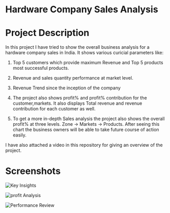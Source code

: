 # Hardware Company Sales Analysis

<h1> Project Description</h1>
In this project I have tried to show the overall business analysis for a hardware company sales in India. It shows various curicial parameters like:

1. Top 5 customers which provide maximum Revenue and Top 5 products most successful products.

2. Revenue and sales quantity performance at market level.

3. Revenue Trend since the inception of the company

4. The project also shows profit% and profit% contribution for the customer,markets. It also displays Total revenue and revenue contribution for each customer as well.

5. To get a more in-depth Sales analysis the project also shows the overall profit% at three levels. Zone -> Markets -> Products. After seeing this chart the business owners will be able to take future course of action easily.

I have also attached a video in this repository for giving an overview of the project.

<h1> Screenshots</h1>

![Key Insights](https://user-images.githubusercontent.com/51090958/236295713-9422445c-0a77-48e8-99cc-2aceacabcaa5.jpg)


![profit Analysis](https://user-images.githubusercontent.com/51090958/236295985-04c163fd-f02d-4007-bc7b-3f8741b165d1.jpg)


![Performance Review](https://user-images.githubusercontent.com/51090958/236296586-05920a14-0236-4651-8207-f678b653c334.jpg)











